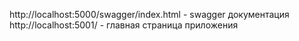 http://localhost:5000/swagger/index.html - swagger документация
http://localhost:5001/ - главная страница приложения

